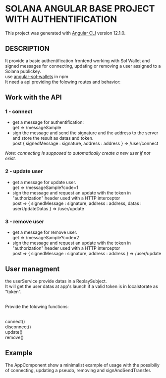 # SOLANA ANGULAR BASE PROJECT WITH AUTHENTIFICATION

This project was generated with [Angular CLI](https://github.com/angular/angular-cli) version 12.1.0.

## DESCRIPTION

It provide a basic authentification frontend working with Sol Wallet and signed messages for connecting, updating or removing a user assigned to a Solana publickey.
<br>use [angular-sol-wallets]("https://www.npmjs.com/package/angular-sol-wallets") in npm 
<br>It need a api providing the folowing routes and behavior: 

## Work with the API

### 1 - connect

<ul>
<li>get a message for authentification:
<br>get => /messageSample</li>
<li>sign the message and send the signature and the address to the server and store the result as datas and token.
<br>post { signedMessage : signature, address : address } => /user/connect</li>
</ul>

<em>Note: connecting is supposed to automatically create a new user if not exist.</em>

### 2 - update user

<ul>
<li>get a message for update user.
<br>get => /messageSample?code=1</li>
<li>sign the message and request an update with the token in "authorization" header used with a HTTP interceptor
<br>post => { signedMessage : signature, address : address, datas : userUpdateDatas } => /user/update</li>
</ul>

### 3 - remove user

<ul>
<li>get a message for remove user.
<br>get => /messageSample?code=2</li>
<li>sign the message and request an update with the token in "authorization" header used with a HTTP interceptor
<br>post => { signedMessage : signature, address : address } => /user/update</li>
</ul>

## User managment

the userService provide datas in a ReplaySubject.
<br>It will get the user datas at app's launch if a valid token is in localstorate as "token".

<br>Provide the folowing functions:

<br>connect()
<br>disconnect()
<br>update()
<br>remove()

## Example 

The AppComponent show a minimalist example of usage with the possibiliy of connecting, updating a pseudo, removing and signAndSendTransfer.